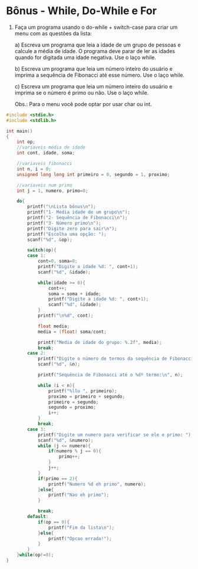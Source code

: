 # Bônus - While, Do-While e For

1. Faça um programa usando o do-while + switch-case para criar um menu com as questões da lista:

    a) Escreva um programa que leia a idade de um grupo de pessoas e calcule a média de idade. O programa deve parar de ler as idades quando for digitada uma idade negativa. Use o laço while.

    b) Escreva um programa que leia um número inteiro do usuário e imprima a sequência de Fibonacci até esse número. Use o laço while.

    c) Escreva um programa que leia um número inteiro do usuário e imprima se o número é primo ou não. Use o laço while.
   
    Obs.: Para o menu você pode optar por usar char ou int.

```C
#include <stdio.h>
#include <stdlib.h>

int main()
{
    int op;
    //variaveis média de idade
    int cont, idade, soma;

    //variaveis fibonacci
    int n, i = 0;
    unsigned long long int primeiro = 0, segundo = 1, proximo;

    //variaveis num primo
    int j = 1, numero, primo=0;

    do{
        printf("\nLista bônus\n");
        printf("1- Media idade de um grupo\n");
        printf("2- Sequência de Fibonacci\n");
        printf("3- Número primo\n");
        printf("Digite zero para sair\n");
        printf("Escolha uma opção: ");
        scanf("%d", &op);

        switch(op){
        case 1:
            cont=0, soma=0;
            printf("Digite a idade %d: ", cont+1);
            scanf("%d", &idade);

            while(idade >= 0){
                cont++;
                soma = soma + idade;
                printf("Digite a idade %d: ", cont+1);
                scanf("%d", &idade);
            }
            printf("\n%d", cont);

            float media;
            media = (float) soma/cont;

            printf("Media de idade do grupo: %.2f", media);
            break;
        case 2:
            printf("Digite o número de termos da sequência de Fibonacci: ");
            scanf("%d", &n);

            printf("Sequência de Fibonacci até o %dº termo:\n", n);

            while (i < n){
                printf("%llu ", primeiro);
                proximo = primeiro + segundo;
                primeiro = segundo;
                segundo = proximo;
                i++;
            }
            break;
        case 3:
            printf("Digite um numero para verificar se ele e primo: ");
            scanf("%d", &numero);
            while (j <= numero){
                if(numero % j == 0){
                    primo++;
                }
                j++;
            }
            if(primo == 2){
                printf("Numero %d eh primo", numero);
            }else{
                printf("Nao eh primo");
            }

            break;
        default:
            if(op == 0){
                printf("Fim da lista\n");
            }else{
                printf("Opcao errada!");
            }
        }
    }while(op!=0);
}
```
